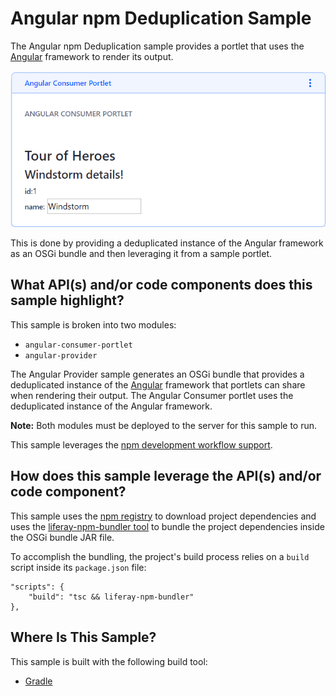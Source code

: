 # Angular npm Deduplication Sample [](id=angular-npm-deduplication-sample)

The Angular npm Deduplication sample provides a portlet that uses the
[Angular](https://angular.io/) framework to render its output.

![Figure 1: Type custom text in the field and watch it instantaneously displayed in the portlet..](../../../../images/angular-npm-deduplication-sample.png)

This is done by providing a deduplicated instance of the Angular framework as an
OSGi bundle and then leveraging it from a sample portlet.

## What API(s) and/or code components does this sample highlight? [](id=what-apis-and-or-code-components-does-this-sample-highlight)

This sample is broken into two modules:

- `angular-consumer-portlet`
- `angular-provider`

The Angular Provider sample generates an OSGi bundle that provides a
deduplicated instance of the [Angular](https://angular.io/) framework that
portlets can share when rendering their output. The Angular Consumer portlet
uses the deduplicated instance of the Angular framework.

**Note:** Both modules must be deployed to the server for this sample to run.

This sample leverages the
[npm development workflow support](/develop/tutorials/-/knowledge_base/7-1/using-npm-in-your-portlets).

## How does this sample leverage the API(s) and/or code component? [](id=how-does-this-sample-leverage-the-apis-and-or-code-component)

This sample uses the [npm registry](https://www.npmjs.com/) to download project
dependencies and uses the
[liferay-npm-bundler tool](https://github.com/liferay/liferay-npm-build-tools/tree/master/packages/liferay-npm-bundler)
to bundle the project dependencies inside the OSGi bundle JAR file.

To accomplish the bundling, the project's build process relies on a `build`
script inside its `package.json` file:

    "scripts": {
        "build": "tsc && liferay-npm-bundler"
    },

## Where Is This Sample? [](id=where-is-this-sample)

This sample is built with the following build tool:

 <!--
There are three different versions of this sample, each built with a different
build tool:
 TODO: Replace above when tool is available for other build tools. -Cody
-->

- [Gradle](https://github.com/liferay/liferay-blade-samples/tree/7.1/gradle/apps/npm-deduplication-portlets/angular)
